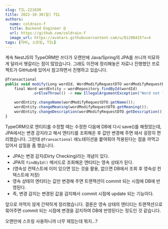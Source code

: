```yaml
---
slug: TIL-221030
title: 2022-10-30(일) TIL
authors:
  name: coldrain-f
  title: Backend Engineer @
  url: https://github.com/coldrain-f
  image_url: https://avatars.githubusercontent.com/u/81298415?v=4
tags: [자바, 스프링, TIL]
---
```


<!-- [](http://coldrain-f.netlify.app) <br/> -->


계속 NestJS의 TypeORM만 쓰다가 오랜만에 Java/Spring의 JPA를 쓰니까 미묘하게 달라서 헷갈리는 점이 많았습니다.
그래도 이전에 정리해놓은 자료나 진행했던 프로젝트가 GitHub에 있어서 참고하면서 진행하고 있습니다.

```javascript showLineNumbers
@Transactional
public void modify(Long wordId, WordModifyRequestDTO wordModifyRequestDTO) {
    final Word wordEntity = wordRepository.findById(wordId)
            .orElseThrow(() -> new IllegalArgumentException("Word not found."));

    wordEntity.changeName(wordModifyRequestDTO.getName());
    wordEntity.changeMeaning(wordModifyRequestDTO.getMeaning());
    wordEntity.changeDescription(wordModifyRequestDTO.getDescription());
}
```
TypeORM으로 엔티티를 수정할 때는 수정한 다음에 DB에 다시 save()를 해줬었는데,
JPA에서는 변경 감지라고 해서 엔티티를 조회해온 후 값만 변경해 주면 돼서 굉장히 편리했습니다.
그런데 `@Transactional` 애노테이션을 붙여줘야 적용된다는 점을 까먹고 있어서 삽질을 좀 했습니다.

- JPA는 변경 감지(Dirty Checking)라는 개념이 있다.
- JPA의 `findById()` 메서드로 조회해온 엔티티는 영속 상태가 된다.
- (영속성 컨텍스트에 이미 있으면 있는 것을 활용, 없으면 DB에서 조회 후 영속성 컨텍스트에 저장)
- 영속 상태의 엔티티는 값만 변경해 주면 트랜잭션이 commit 되는 시점에 DB에 반영된다.
- 즉, 변경 감지는 변경된 값을 감지해서 commit 시점에 update 되는 기능이다.

앞으로 까먹지 않게 간략하게 정리했습니다.
결론은 영속 상태의 엔티티는 트랜잭션으로 묶어주면 commit 되는 시점에 
변경을 감지하여 DB에 반영된다는 정도인 것 같습니다.

오랜만에 스프링 사용하니까 너무 재밌는데 뭐지...?